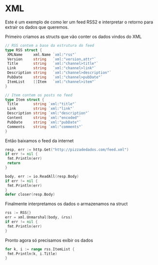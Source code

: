 # XML

Este é um exemplo de como ler um feed RSS2 e interpretar o retorno para extrair os dados que queremos.

Primeiro criamos as structs que vão conter os dados vindos do XML

```go
// RSS contem a base da estrutura do feed
type RSS struct {
 XMLName     xml.Name `xml:"rss"`
 Version     string   `xml:"version,attr"`
 Title       string   `xml:"channel>title"`
 Link        string   `xml:"channel>link"`
 Description string   `xml:"channel>description"`
 PubDate     string   `xml:"channel>pubDate"`
 ItemList    []Item   `xml:"channel>item"`
}

// Item contem os posts no feed
type Item struct {
 Title       string `xml:"title"`
 Link        string `xml:"link"`
 Description string `xml:"description"`
 Content     string `xml:"encoded"`
 PubDate     string `xml:"pubDate"`
 Comments    string `xml:"comments"`
}
```

Então baixamos o feed da internet

```go
resp, err := http.Get("http://pizzadedados.com/feed.xml")
if err != nil {
 fmt.Println(err)
 return
}

body, err := io.ReadAll(resp.Body)
if err != nil {
 fmt.Println(err)
}
defer closer(resp.Body)
```

Finalmente interpretamos os dados o armazenamos na struct

```go
rss := RSS{}
err = xml.Unmarshal(body, &rss)
if err != nil {
 fmt.Println(err)
}
```

Pronto agora só precisamos exibir os dados

```go
for k, i := range rss.ItemList {
 fmt.Println(k, i.Title)
}
```
